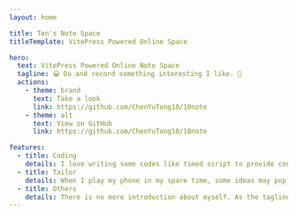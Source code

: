 ```yaml
---
layout: home

title: Ten's Note Space
titleTemplate: VitePress Powered Online Space

hero:
  text: VitePress Powered Online Note Space
  tagline: 😀 Do and record something interesting I like. 🥳
  actions:
    - theme: brand
      text: Take a look
      link: https://github.com/ChenYuTong10/10note
    - theme: alt
      text: View on GitHub
      link: https://github.com/ChenYuTong10/10note

features:
  - title: Coding
    details: I love writing some codes like timed script to provide convenience to my life. What's more, I am interested in building something independ-ently, such as a toy database. I am still working hard.🔨
  - title: Tailor
    details: When I play my phone in my spare time, some ideas may pop up in my mind💡. Thus, I would like to record the videos and be a tailor to cut them up and sew them up. ✂️
  - title: Others
    details: There is no more introduction about myself. As the tagline says, do something interesting I like. But it is a fancy. The pressure from survival and messy things in my life is disturbing me. I hope the fancy maybe be true in one day. 🔮
---
```


